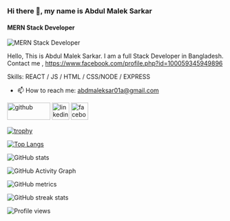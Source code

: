 ### Hi there 👋, my name is  Abdul Malek Sarkar
#### MERN Stack Developer
![MERN Stack Developer](https://github.com/12abdulmalek/12abdulmalek/blob/main/mern.jpg?raw=true)

Hello, This is Abdul Malek Sarkar. I am a full Stack Developer in Bangladesh. Contact me , https://www.facebook.com/profile.php?id=100059345949896

Skills: REACT / JS / HTML / CSS/NODE / EXPRESS

- 📫 How to reach me: abdmaleksar01a@gmail.com 


[<img src='https://cdn.jsdelivr.net/npm/simple-icons@3.0.1/icons/github.svg' alt='github' width="100" height='40'>](https://github.com/12abdulmalek)  [<img src='https://cdn.jsdelivr.net/npm/simple-icons@3.0.1/icons/linkedin.svg' alt='linkedin' height='40'>](https://www.linkedin.com/in/abdul-malek-sarkar-3053271b2/)  [<img src='https://cdn.jsdelivr.net/npm/simple-icons@3.0.1/icons/facebook.svg' alt='facebook' height='40'>](https://www.facebook.com/profile.php?id=100059345949896)  

[![trophy](https://github-profile-trophy.vercel.app/?username=12abdulmalek)](https://github.com/ryo-ma/github-profile-trophy)

[![Top Langs](https://github-readme-stats.vercel.app/api/top-langs/?username=12abdulmalek)](https://github.com/anuraghazra/github-readme-stats)

![GitHub stats](https://github-readme-stats.vercel.app/api?username=12abdulmalek&show_icons=true)  

![GitHub Activity Graph](https://activity-graph.herokuapp.com/graph?username=12abdulmalek)  

![GitHub metrics](https://metrics.lecoq.io/12abdulmalek)  

![GitHub streak stats](https://github-readme-streak-stats.herokuapp.com/?user=12abdulmalek)  

![Profile views](https://gpvc.arturio.dev/12abdulmalek)  

